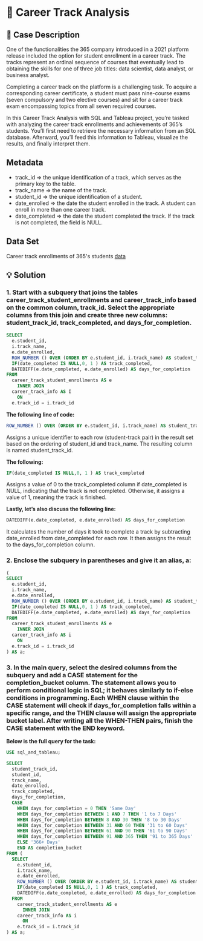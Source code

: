 # 💼 Career Track Analysis

## 📝 Case Description
One of the functionalities the 365 company introduced in a 2021 platform release included the option for student enrollment in a career track. The tracks represent an ordinal sequence of courses that eventually lead to obtaining the skills for one of three job titles: data scientist, data analyst, or business analyst.

Completing a career track on the platform is a challenging task. To acquire a corresponding career certificate, a student must pass nine-course exams (seven compulsory and two elective courses) and sit for a career track exam encompassing topics from all seven required courses.

In this Career Track Analysis with SQL and Tableau project, you’re tasked with analyzing the career track enrollments and achievements of 365’s students. You’ll first need to retrieve the necessary information from an SQL database. Afterward, you’ll feed this information to Tableau, visualize the results, and finally interpret them.

##  Metadata
* track_id =>  the unique identification of a track, which serves as the primary key to the table.
* track_name => the name of the track.
* student_id => the unique identification of a student.
* date_enrolled => the date the student enrolled in the track. A student can enroll in more than one career track.
* date_completed =>  the date the student completed the track. If the track is not completed, the field is NULL.

##  Data Set
Career track enrollments of 365's students [data](https://github.com/farens27/SQL-Stuff/blob/main/MySQL/Career%20Track%20Analysis%20with%20SQL%20and%20Tableau/Career%20Track%20Data.sql)

## 💡 Solution

### 1. Start with a subquery that joins the tables career_track_student_enrollments and career_track_info based on the common column, track_id. Select the appropriate columns from this join and create three new columns: student_track_id, track_completed, and days_for_completion.

````sql
SELECT
  e.student_id,
  i.track_name,
  e.date_enrolled,
  ROW_NUMBER () OVER (ORDER BY e.student_id, i.track_name) AS student_track_id,
  IF(date_completed IS NULL,0, 1 ) AS track_completed,
  DATEDIFF(e.date_completed, e.date_enrolled) AS days_for_completion 
FROM
  career_track_student_enrollments AS e
    INNER JOIN
  career_track_info AS I
    ON
  e.track_id = i.track_id
````

**The following line of code:**

````sql
ROW_NUMBER () OVER (ORDER BY e.student_id, i.track_name) AS student_track_id
````

Assigns a unique identifier to each row (student-track pair) in the result set based on the ordering of student_id and track_name. The resulting column is named student_track_id.

**The following:**

````sql
IF(date_completed IS NULL,0, 1 ) AS track_completed
````

Assigns a value of 0 to the track_completed column if date_completed is NULL, indicating that the track is not completed. Otherwise, it assigns a value of 1, meaning the track is finished.

**Lastly, let’s also discuss the following line:**

````sql
DATEDIFF(e.date_completed, e.date_enrolled) AS days_for_completion
````

It calculates the number of days it took to complete a track by subtracting date_enrolled from date_completed for each row. It then assigns the result to the days_for_completion column.

### 2. Enclose the subquery in parentheses and give it an alias, a:

````sql
(
SELECT 
  e.student_id,
  i.track_name,
  e.date_enrolled,
  ROW_NUMBER () OVER (ORDER BY e.student_id, i.track_name) AS student_track_id, 
  IF(date_completed IS NULL,0, 1 ) AS track_completed, 
  DATEDIFF(e.date_completed, e.date_enrolled) AS days_for_completion
FROM
  career_track_student_enrollments AS e
    INNER JOIN
  career_track_info AS i 
    ON
  e.track_id = i.track_id 
) AS a;
````

### 3. In the main query, select the desired columns from the subquery and add a CASE statement for the completion_bucket column. The statement allows you to perform conditional logic in SQL; it behaves similarly to if-else conditions in programming. Each WHEN clause within the CASE statement will check if days_for_completion falls within a specific range, and the THEN clause will assign the appropriate bucket label. After writing all the WHEN-THEN pairs, finish the CASE statement with the END keyword.

**Below is the full query for the task:**

````sql
USE sql_and_tableau;

SELECT
  student_track_id,
  student_id,
  track_name,
  date_enrolled,
  track_completed,
  days_for_completion,
  CASE
    WHEN days_for_completion = 0 THEN 'Same Day'
    WHEN days_for_completion BETWEEN 1 AND 7 THEN '1 to 7 Days'
    WHEN days_for_completion BETWEEN 8 AND 30 THEN '8 to 30 Days'
    WHEN days_for_completion BETWEEN 31 AND 60 THEN '31 to 60 Days'
    WHEN days_for_completion BETWEEN 61 AND 90 THEN '61 to 90 Days'
    WHEN days_for_completion BETWEEN 91 AND 365 THEN '91 to 365 Days'
    ELSE '366+ Days'
    END AS completion_bucket
FROM (
  SELECT 
    e.student_id,
    i.track_name,
    e.date_enrolled,
    ROW_NUMBER () OVER (ORDER BY e.student_id, i.track_name) AS student_track_id,
    IF(date_completed IS NULL,0, 1 ) AS track_completed,
    DATEDIFF(e.date_completed, e.date_enrolled) AS days_for_completion
  FROM
    career_track_student_enrollments AS e
      INNER JOIN
    career_track_info AS i 
      ON
    e.track_id = i.track_id
) AS a;
````
